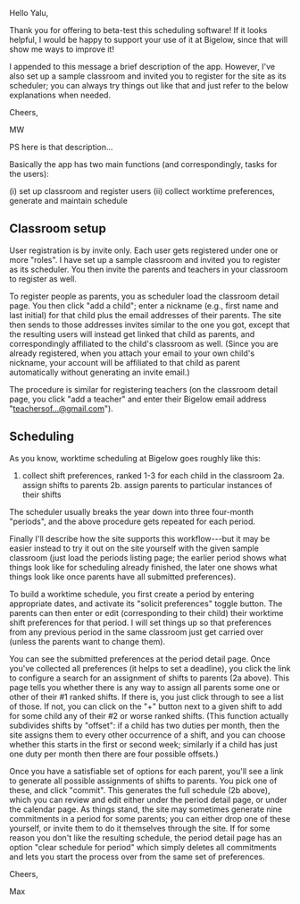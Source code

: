Hello Yalu, 

Thank you for offering to beta-test this scheduling software!  If it looks helpful, I would be happy to support your use of it at Bigelow, since that will show me ways to improve it!

I appended to this message a brief description of the app.  However, I've also set up a sample classroom and invited you to register for the site as its scheduler; you can always try things out like that and just refer to the below explanations when needed.


Cheers,

MW

PS here is that description...

Basically the app has two main functions (and correspondingly, tasks for the users):

(i) set up classroom and register users
(ii) collect worktime preferences, generate and maintain schedule

Classroom setup
---------------

User registration is by invite only.  Each user gets registered under one or more "roles".  I have set up a sample classroom and invited you to register as its scheduler.  You then invite the parents and teachers in your classroom to register as well.

To register people as parents, you as scheduler load the classroom detail page.  You then click "add a child"; enter a nickname (e.g., first name and last initial) for that child plus the email addresses of their parents.  The site then sends to those addresses invites similar to the one you got, except that the resulting users will instead get linked that child as parents, and correspondingly affiliated to the child's classroom as well.  (Since you are already registered, when you attach your email to your own child's nickname, your account will be affiliated to that child as parent automatically without generating an invite email.)

The procedure is similar for registering teachers (on the classroom detail page, you click "add a teacher" and enter their Bigelow email address "teachersof...@gmail.com").

Scheduling
----------

As you know, worktime scheduling at Bigelow goes roughly like this:

1. collect shift preferences, ranked 1-3 for each child in the classroom
2a. assign shifts to parents
2b. assign parents to particular instances of their shifts

The scheduler usually breaks the year down into three four-month "periods", and the above procedure gets repeated for each period.

Finally I'll describe how the site supports this workflow---but it may be easier instead to try it out on the site yourself with the given sample classroom (just load the periods listing page; the earlier period shows what things look like for scheduling already finished, the later one shows what things look like once parents have all submitted preferences).

To build a worktime schedule, you first create a period by entering appropriate dates, and activate its "solicit preferences" toggle button.  The parents can then enter or edit (corresponding to their child) their worktime shift preferences for that period.  I will set things up so that preferences from any previous period in the same classroom just get carried over (unless the parents want to change them).

You can see the submitted preferences at the period detail page.  Once you've collected all preferences (it helps to set a deadline), you click the link to configure a search for an assignment of shifts to parents (2a above).  This page tells you whether there is any way to assign all parents some one or other of their #1 ranked shifts.  If there is, you just click through to see a list of those.  If not, you can click on the "+" button next to a given shift to add for some child any of their #2 or worse ranked shifts.  (This function actually subdivides shifts by "offset": if a child has two duties per month, then the site assigns them to every other occurrence of a shift, and you can choose whether this starts in the first or second week; similarly if a child has just one duty per month then there are four possible offsets.)

Once you have a satisfiable set of options for each parent, you'll see a link to generate all possible assignments of shifts to parents.  You pick one of these, and click "commit".  This generates the full schedule (2b above), which you can review and edit either under the period detail page, or under the calendar page.  As things stand, the site may sometimes generate nine commitments in a period for some parents; you can either drop one of these yourself, or invite them to do it themselves through the site.  If for some reason you don't like the resulting schedule, the period detail page has an option "clear schedule for period" which simply deletes all commitments and lets you start the process over from the same set of preferences.

Cheers,

Max
